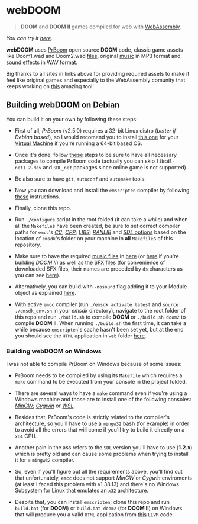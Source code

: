 # webDOOM #

> **DOOM** and **DOOM II** games compiled for web with [WebAssembly](https://webassembly.org/).

_You can try it [here](http://54.93.165.244/experiments/webDOOM)._


**webDOOM** uses [PrBoom](http://prboom.sourceforge.net/) open source **DOOM** code, classic game assets like Doom1.wad and Doom2.wad [files](http://www.pc-freak.net/blog/doom-1-doom-2-doom-3-game-wad-files-for-download-playing-doom-on-debian-linux-via-freedoom-open-source-doom-engine/), original [music](http://www.wolfensteingoodies.com/archives/olddoom/music.htm) in MP3 format and [sound effects](https://archive.org/details/dsbossit) in WAV format.

Big thanks to all sites in links above for providing required assets to make it feel like original games and especially to the WebAssembly comunity that keeps working on [this](http://kripken.github.io/emscripten-site/) amazing tool!


## Building webDOOM on Debian ##

You can build it on your own by following these steps:

- First of all, *PrBoom* (v2.5.0) requires a 32-bit Linux distro (*better if Debian based*), so I would recomend you to install [this one](http://releases.ubuntu.com/14.04/) for your [Virtual Machine](https://www.virtualbox.org/) if you're running a 64-bit based OS.

- Once it's done, follow [these](http://prboom.sourceforge.net/linux.html) steps to be sure to have all necessary packages to compile PrBoom code (actually you can skip `libsdl-net1.2-dev` and `SDL_net` packages since online game is not supported).

- Be also sure to have `git`, `autoconf` and `automake` tools.

- Now you can download and install the `emscripten` compiler by following [these](https://kripken.github.io/emscripten-site/docs/getting_started/downloads.html) instructions.

- Finally, clone this repo.

- Run `./configure` script in the root folded (it can take a while) and when all the `Makefile`s have been created, be sure to set correct compiler paths for `emcc`'s [*CC*](https://github.com/UstymUkhman/webDOOM/blob/master/Makefile#L98); [*CPP*](https://github.com/UstymUkhman/webDOOM/blob/master/Makefile#L101); [*LIBS*](https://github.com/UstymUkhman/webDOOM/blob/master/Makefile#L121); [*RANLIB*](https://github.com/UstymUkhman/webDOOM/blob/master/Makefile#L139) and [*SDL* options](https://github.com/UstymUkhman/webDOOM/blob/master/Makefile#L140-L142) based on the location of `emsdk`'s folder on your machine in **all** `Makefile`s of this repository.

- Make sure to have the required [music files](https://github.com/UstymUkhman/webDOOM/blob/master/src/m_misc.c#L725) in [here](https://github.com/UstymUkhman/webDOOM/tree/master/build/doom1/music) (or [here](https://github.com/UstymUkhman/webDOOM/tree/master/build/doom2/music) if you're building *DOOM II*) as well as the [SFX files](https://github.com/UstymUkhman/webDOOM/blob/master/src/sounds.c#L124) (for convenience of downloaded SFX files, their names are preceded by `ds` characters as you can see [here](https://github.com/UstymUkhman/webDOOM/blob/master/src/SDL/i_sound.c#L185)).

- Alternatively, you can build with `-nosound` flag adding it to your Module object as explained [here](https://kripken.github.io/emscripten-site/docs/api_reference/module.html#creating-the-module-object).

- With active `emcc` compiler (run `./emsdk activate latest` and `source ./emsdk_env.sh` in your *emsdk* directory), navigate to the root folder of this repo and run `./build.sh` to compile **DOOM** or `./build.sh doom2` to compile **DOOM II**. When running `./build.sh` the first time, it can take a while because `emscripten`'s cache hasn't been set yet, but at the end you should see the `HTML` application in `web` folder [here](https://github.com/UstymUkhman/webDOOM/tree/master/build).


### Building webDOOM on Windows ###

I was not able to compile PrBoom on Windows because of some issues:

- PrBoom needs to be compiled by using its `Makefile` which requires a `make` command to be executed from your console in the project folded.

- There are several ways to have a `make` command even if you're using a Windows machine and those are to install one of the following consoles: [*MinGW*](http://www.mingw.org/wiki/Getting_Started); [*Cygwin*](https://www.cygwin.com/) or [*WSL*](https://docs.microsoft.com/en-us/windows/wsl/install-win10).

- Besides that, PrBoom's code is strictly related to the compiler's architecture, so you'll have to use a `mingw32` bash (for example) in order to avoid all the errors that will come if you'll try to build it directly on a `x64` CPU.

- Another pain in the ass refers to the `SDL` version you'll have to use (**1.2.x**) which is pretty old and can cause some problems when trying to install it for a `mingw32` compiler.

- So, even if you'll figure out all the requirements above, you'll find out that unfortunately, `emcc` does not support *MinGW* or *Cygwin* enviroments (at least I faced this problem with v1.38.13) and there's no Windows Subsystem for Linux that emulates an `x32` architecture.

- Despite that, you can install `emscripten`; clone this repo and run `build.bat` (for **DOOM**) or `build.bat doom2` (for **DOOM II**) on Windows that will produce you a valid `HTML` application from [this](https://github.com/UstymUkhman/webDOOM/blob/master/build/final.bc) `LLVM` code.
